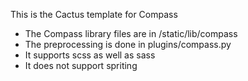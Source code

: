 This is the Cactus template for Compass

- The Compass library files are in /static/lib/compass
- The preprocessing is done in plugins/compass.py
- It supports scss as well as sass
- It does not support spriting
